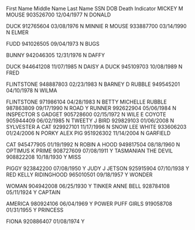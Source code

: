 First Name
Middle Name
Last Name
SSN
DOB
Death Indicator
MICKEY
M
MOUSE
903526700
12/04/1977
N
DONALD


DUCK
912765604
03/08/1976
N
MINNIE
R
MOUSE
933887700
03/14/1990
N
ELMER


FUDD
941026505
09/04/1973
N
BUGS


BUNNY
942046305
12/31/1976
N
DAFFY


DUCK
944641208
11/07/1985
N
DAISY
A
DUCK
945109703
10/08/1989
N
FRED


FLINTSTONE
948887803
02/23/1983
N
BARNEY
D
RUBBLE
949545201
04/10/1978
N
WILMA


FLINTSTONE
971986104
04/28/1983
N
BETTY
MICHELLE
RUBBLE
987863809
09/17/1990
N
ROAD
Y
RUNNER
992622904
05/06/1984
N
INSPECTOR
S
GADGET
905728600
02/15/1972
N
WILE
E
COYOTE
905944409
06/02/1985
N
TWEETY
J
BIRD
929829103
01/06/2008
N
SYLVESTER
A
CAT
929927101
11/17/1996
N
SNOW
LEE
WHITE
933606203
01/24/2006
N
PORKY
ALEX
PIG
951926302
11/14/2004
N
GARFIELD


CAT
945477905
01/19/1992
N
ROBIN
A
HOOD
949817504
08/18/1960
N
OPTIMUS
K
PRIME
908727609
07/08/1911
Y
TASMANIAN
THE
DEVIL
908822208
10/18/1930
Y
MISS


PIGGY
923842200
07/08/1950
Y
JUDY
J
JETSON
925915904
07/10/1938
Y
RED
KELLY
RIDINGHOOD
965010501
09/18/1957
Y
WONDER


WOMAN
904942008
06/25/1930
Y
TINKER
ANNE
BELL
928784108
05/11/1924
Y
CAPTAIN


AMERICA
980924106
06/04/1969
Y
POWER
PUFF
GIRLS
919058708
01/31/1955
Y
PRINCESS


FIONA
920886407
01/08/1974
Y

